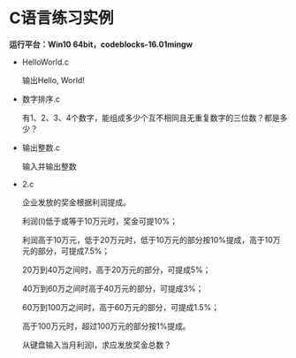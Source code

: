 # C语言练习实例

**运行平台：Win10 64bit，codeblocks-16.01mingw**

- HelloWorld.c

  输出Hello, World!

- 数字排序.c

  有1、2、3、4个数字，能组成多少个互不相同且无重复数字的三位数？都是多少？
  
- 输出整数.c

  输入并输出整数

- 2.c

  企业发放的奖金根据利润提成。

  利润(I)低于或等于10万元时，奖金可提10%；

  利润高于10万元，低于20万元时，低于10万元的部分按10%提成，高于10万元的部分，可提成7.5%；

  20万到40万之间时，高于20万元的部分，可提成5%；

  40万到60万之间时高于40万元的部分，可提成3%；

  60万到100万之间时，高于60万元的部分，可提成1.5%；

  高于100万元时，超过100万元的部分按1%提成。

  从键盘输入当月利润I，求应发放奖金总数？

